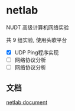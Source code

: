 # netlab

NUDT 高级计算机网络实验

共 9 组实验, 使用头歌平台

- [x] UDP Ping程序实现
- [ ] 网络协议分析
- [ ] 网络协议分析

## 文档

[netlab document](https://luzhixing12345.github.io/netlab/)